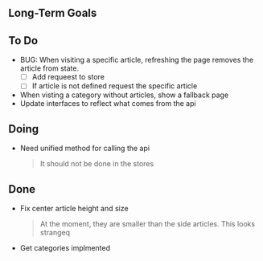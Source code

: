 ## Long-Term Goals


## To Do

- BUG: When visiting a specific article, refreshing the page removes the article from state.
    * [ ] Add requeest to store
    * [ ] If article is not defined request the specific article
- When visting a category without articles, show a fallback page
- Update interfaces to reflect what comes from the api

## Doing

- Need unified method for calling the api
    > It should not be done in the stores

## Done

- Fix center article height and size
    > At the moment, they are smaller than the side articles. This looks strangeq
- Get categories implmented
